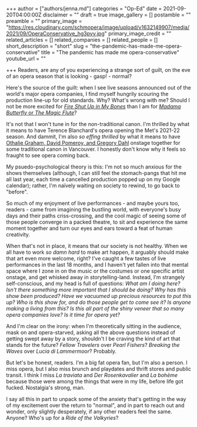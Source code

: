 +++
author = ["authors/jenna.md"]
categories = "Op-Ed"
date = 2021-09-20T04:00:00Z
disclaimer = ""
draft = true
image_gallery = []
postamble = ""
preamble = ""
primary_image = "https://res.cloudinary.com/schmopera/image/upload/v1632149907/media/2021/09/OperaConservative_hg3pyv.jpg"
primary_image_credit = ""
related_articles = []
related_companies = []
related_people = []
short_description = "short"
slug = "the-pandemic-has-made-me-opera-conservative"
title = "The pandemic has made me opera-conservative"
youtube_url = ""

+++
Readers, are any of you experiencing a strange sort of guilt, on the eve of an opera season that is looking - gasp! - normal?

Here's the source of the guilt: when I see live seasons announced out of the world's major opera companies, I find myself hungrily scouring the production line-up for old standards. Why? What's wrong with me? Should I not be more excited for [_Fire Shut Up in My Bones_](https://www.metopera.org/season/2021-22-season/fire-shut-up-in-my-bones/) than I am for [_Madama Butterfly_ or _The Magic Flute_](https://www.coc.ca/subscriptions-preview)?

It's not that I won't tune in for the non-traditional canon. I'm thrilled by what it means to have Terence Blanchard's opera opening the Met's 2021-22 season. And dammit, I'm also _so effing thrilled_ by what it means to have [Othalie Graham, David Pomeroy, and Gregory Dahl](https://www.vancouveropera.ca/whats-on/cavalleria-rusticana-in-concert/) onstage together for some traditional canon in Vancouver. I honestly don't know why it feels so fraught to see opera coming back.

My psuedo-psychological theory is this: I'm not so much anxious for the shows themselves (although, I can still feel the stomach-pangs that hit me all last year, each time a cancelled production popped up on my Google calendar); rather, I'm naïvely waiting on society to rewind, to go back to "before".

So much of my enjoyment of live performances - and maybe yours too, readers - came from imagining the bustling world, with everyone's busy days and their paths criss-crossing, and the cool magic of seeing some of those people converge in a packed theatre, to sit and experience the same moment together and turn our eyes and ears toward a feat of human creativity.

When that's not in place, it means that our society is not healthy. When we all have to work _so damn hard_ to make art happen, it arguably should make that art even more welcome, right? I've caught a few tastes of live performances in the last 18 months, and I haven't yet fallen into that mental space where I zone in on the music or the costumes or one specific artist onstage, and get whisked away in storytelling-land. Instead, I'm strangely self-conscious, and my head is full of questions: _What am I doing here? Isn't there something more important that I should be doing? Why has this show been produced? Have we vacuumed up precious resources to put this up? Who is this show for, and do those people get to come see it? Is anyone making a living from this? Is this all part of the shiny veneer that so many opera companies love? Is it time for opera yet?_

And I'm clear on the irony: when I'm theoretically sitting in the audience, mask on and opera-starved, asking all the above questions instead of getting swept away by a story, shouldn't I be craving the kind of art that stands for the future? _Fellow Travelers_ over _Pearl Fishers_? _Breaking the Waves_ over _Lucia di Lammermoor_? Probably. 

But let's be honest, readers. I'm a big fat opera fan, but I'm also a person. I miss opera, but I also miss brunch and playdates and thrift stores and public transit. I think I miss _La traviata_ and _Der Rosenkavalier_ and _La bohème_ because those were among the things that were in my life, before life got fucked. Nostalgia's strong, man.

I say all this in part to unpack some of the anxiety that's getting in the way of my excitement over the return to "normal", and in part to reach out and wonder, only slightly desperately, if any other readers feel the same. Anyone? Who's up for a _Ride of the Valkyries_?
